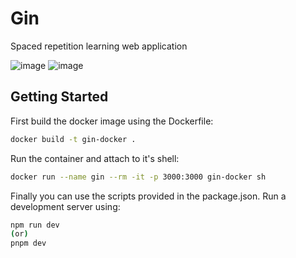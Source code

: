 # Gin

Spaced repetition learning web application

![image](https://github.com/etherbits/gin/assets/43289097/fcea0fde-0ab6-42fb-90dd-62f435f3f4e6)
![image](https://github.com/etherbits/gin/assets/43289097/8cbbcf77-715a-4587-b4ae-2094d83e6d20)

## Getting Started

First build the docker image using the Dockerfile:

```zsh
docker build -t gin-docker .
```

Run the container and attach to it's shell:

```zsh
docker run --name gin --rm -it -p 3000:3000 gin-docker sh
```

Finally you can use the scripts provided in the package.json.
Run a development server using:
```zsh
npm run dev
(or)
pnpm dev
```

